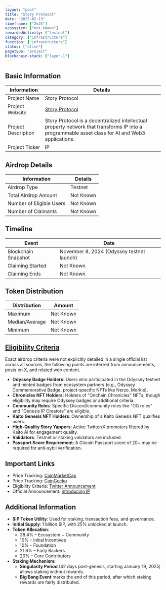 ```yaml
---
layout: "post"
title: "Story Protocol"
date: "2025-02-13"
timeframe: ["2k25"]
ecosystem: ["not-known"]
rewardedActivity: ["testnet"]
category: ["infrastructure"]
function: ["infrastructure"]
status: ["alive"]
pagetype: "project"
blockchain-stack: ["layer-1"]
---
```


## Basic Information

| Information         | Details                                                                                                                                          |
| ------------------- | ------------------------------------------------------------------------------------------------------------------------------------------------ |
| Project Name        | Story Protocol                                                                                                                                   |
| Project Website     | [Story Protocol](https://www.story.foundation)                                                                                                   |
| Project Description | Story Protocol is a decentralized intellectual property network that transforms IP into a programmable asset class for AI and Web3 applications. |
| Project Ticker      | IP                                                                                                                                               |

## Airdrop Details

| Information              | Details   |
| ------------------------ | --------- |
| Airdrop Type             | Testnet   |
| Total Airdrop Amount     | Not Known |
| Number of Eligible Users | Not Known |
| Number of Claimants      | Not Known |

## Timeline

| Event               | Date                                      |
| ------------------- | ----------------------------------------- |
| Blockchain Snapshot | November 8, 2024 (Odyssey testnet launch) |
| Claiming Started    | Not Known                                 |
| Claiming Ends       | Not Known                                 |

## Token Distribution

| Distribution   | Amount    |
| -------------- | --------- |
| Maximum        | Not Known |
| Median/Average | Not Known |
| Minimum        | Not Known |

## [Eligibility Criteria](https://x.com/StoryProtocol/status/1889952908697018688)

Exact airdrop criteria were not explicitly detailed in a single official list across all sources, the following points are inferred from announcements, posts on X, and related web content.

- **Odyssey Badge Holders**: Users who participated in the Odyssey testnet and minted badges from ecosystem partners (e.g., Odyssey Commemorative Badge, project-specific NFTs like Nerzo, Morkie).
- **Chronicles NFT Holders**: Holders of "Onchain Chronicles" NFTs, though eligibility may require Odyssey badges or additional criteria.
- **Community Roles**: Specific Discord/community roles like "OG roles" and "Genesis IP Creators" are eligible.
- **Kaito Genesis NFT Holders**: Ownership of a Kaito Genesis NFT qualifies users.
- **High-Quality Story Yappers**: Active Twitter/X promoters filtered by Kaito AI for engagement quality.
- **Validators**: Testnet or staking validators are included.
- **Passport Score Requirement**: A Gitcoin Passport score of 20+ may be required for anti-sybil verification.

## Important Links

- Price Tracking: [CoinMarketCap](https://coinmarketcap.com/currencies/story)
- Price Tracking: [CoinGecko](https://www.coingecko.com/en/coins/story)
- Eligibility Criteria: [Twitter Announcement](https://x.com/StoryProtocol/status/1889952908697018688)
- Official Announcement: [Introducing IP](https://www.story.foundation/blog/introducing-ip)

## Additional Information

- **$IP Token Utility**: Used for staking, transaction fees, and governance.
- **Initial Supply**: 1 billion $IP, with 25% unlocked at launch.
- **Token Allocation**:
  - 38.4% – Ecosystem + Community
  - 10% – Initial Incentives
  - 10% – Foundation
  - 21.6% – Early Backers
  - 20% – Core Contributors
- **Staking Mechanism**:
  - **Singularity Period** (42 days post-genesis, starting January 19, 2025) allows staking without rewards.
  - **Big Bang Event** marks the end of this period, after which staking rewards are fairly distributed.